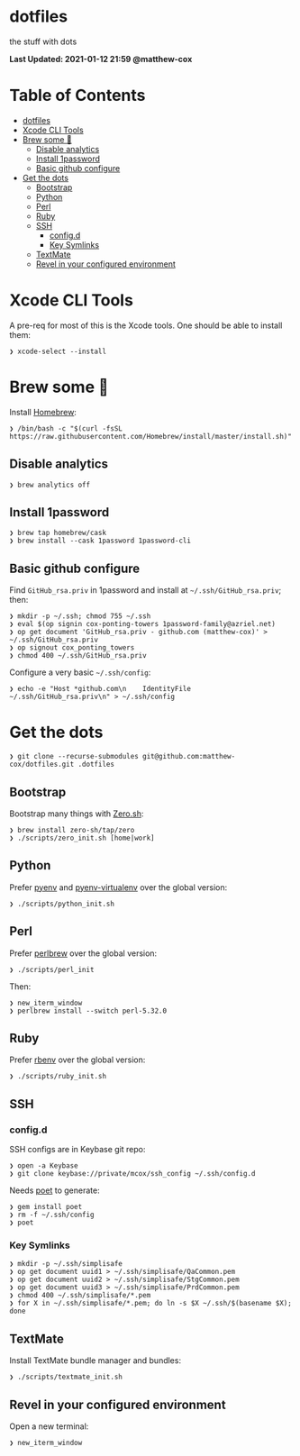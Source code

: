 # dotfiles

the stuff with dots

**Last Updated: 2021-01-12 21:59 @matthew-cox**

Table of Contents
=================
  * [dotfiles](#dotfiles)
  * [Xcode CLI Tools](#xcode-cli-tools)
  * [Brew some 🍻](#brew-some-)
    * [Disable analytics](#disable-analytics)
    * [Install 1password](#install-1password)
    * [Basic github configure](#basic-github-configure)
  * [Get the dots](#get-the-dots)
    * [Bootstrap](#bootstrap)
    * [Python](#python)
    * [Perl](#perl)
    * [Ruby](#ruby)
    * [SSH](#ssh)
      * [config.d](#configd)
      * [Key Symlinks](#key-symlinks)
    * [TextMate](#textmate)
    * [Revel in your configured environment](#revel-in-your-configured-environment)

# Xcode CLI Tools

A pre-req for most of this is the Xcode tools. One should be able to install them:

    ❯ xcode-select --install

# Brew some 🍻

Install [Homebrew](https://brew.sh):

    ❯ /bin/bash -c "$(curl -fsSL https://raw.githubusercontent.com/Homebrew/install/master/install.sh)"

## Disable analytics

    ❯ brew analytics off

## Install 1password

    ❯ brew tap homebrew/cask
    ❯ brew install --cask 1password 1password-cli

## Basic github configure

Find `GitHub_rsa.priv` in 1password and install at `~/.ssh/GitHub_rsa.priv`; then:

    ❯ mkdir -p ~/.ssh; chmod 755 ~/.ssh
    ❯ eval $(op signin cox-ponting-towers 1password-family@azriel.net)
    ❯ op get document 'GitHub_rsa.priv - github.com (matthew-cox)' > ~/.ssh/GitHub_rsa.priv
    ❯ op signout cox_ponting_towers
    ❯ chmod 400 ~/.ssh/GitHub_rsa.priv

Configure a very basic `~/.ssh/config`:

    ❯ echo -e "Host *github.com\n    IdentityFile ~/.ssh/GitHub_rsa.priv\n" > ~/.ssh/config

# Get the dots

    ❯ git clone --recurse-submodules git@github.com:matthew-cox/dotfiles.git .dotfiles

## Bootstrap

Bootstrap many things with [Zero.sh](https://github.com/zero-sh/zero.sh):

    ❯ brew install zero-sh/tap/zero
    ❯ ./scripts/zero_init.sh [home|work]

## Python

Prefer [pyenv](https://github.com/pyenv/pyenv) and [pyenv-virtualenv](https://github.com/pyenv/pyenv-virtualenv) over the global version:

    ❯ ./scripts/python_init.sh

## Perl

Prefer [perlbrew](https://github.com/gugod/App-perlbrew) over the global version:

    ❯ ./scripts/perl_init

Then:

    ❯ new_iterm_window
    ❯ perlbrew install --switch perl-5.32.0

## Ruby

Prefer [rbenv](https://github.com/rbenv/rbenv) over the global version:

    ❯ ./scripts/ruby_init.sh

## SSH

### config.d

SSH configs are in Keybase git repo:

    ❯ open -a Keybase
    ❯ git clone keybase://private/mcox/ssh_config ~/.ssh/config.d

Needs [poet](https://github.com/awendt/poet) to generate:

    ❯ gem install poet
    ❯ rm -f ~/.ssh/config
    ❯ poet

### Key Symlinks

    ❯ mkdir -p ~/.ssh/simplisafe
    ❯ op get document uuid1 > ~/.ssh/simplisafe/QaCommon.pem
    ❯ op get document uuid2 > ~/.ssh/simplisafe/StgCommon.pem
    ❯ op get document uuid3 > ~/.ssh/simplisafe/PrdCommon.pem
    ❯ chmod 400 ~/.ssh/simplisafe/*.pem
    ❯ for X in ~/.ssh/simplisafe/*.pem; do ln -s $X ~/.ssh/$(basename $X); done

## TextMate

Install TextMate bundle manager and bundles:

    ❯ ./scripts/textmate_init.sh

## Revel in your configured environment

Open a new terminal:

    ❯ new_iterm_window

